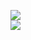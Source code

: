 [![](https://img.shields.io/badge/Made%20With-Github%20Spray-lightgrey.svg?style=for-the-badge&logo=github)](https://github.com/Annihil/github-spray#959)  
[![](https://i.imgur.com/2DrTn0Z.gif)](https://github.com/Annihil/github-spray)